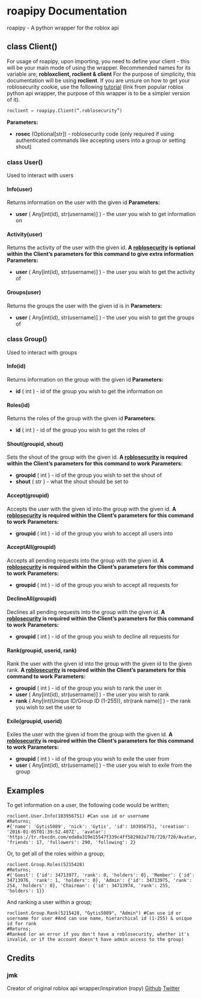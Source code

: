 # roapipy Documentation
roapipy - A python wrapper for the roblox api
## class Client()
For usage of roapipy, upon importing, you need to define your client - this will be your main mode of using the wrapper. Recommended names for its variable are; **robloxclient, roclient & client**
For the purpose of simplicity, this documentation will be using **roclient**.
If you are unsure on how to get your roblosecurity cookie, use the following [tutorial](https://ro.py.jmk.gg/dev/roblosecurity/) (link from popular roblox python api wrapper, the purpose of this wrapper is to be a simpler version of it).
```py
roclient = roapipy.Client(“.roblosecurity”)
```
**Parameters:**
*  **rosec** (Optional[str]) - roblosecurity code (only required if using authenticated commands like accepting users into a group or setting shout)
### class User()
Used to interact with users
#### Info(user)
Returns information on the user with the given id
**Parameters:**
*  **user** ( Any[int(id), str(username)] ) - the user you wish to get information on
#### Activity(user)
Returns the activity of the user with the given id.
**A [roblosecurity](https://ro.py.jmk.gg/dev/roblosecurity/) is __optional__ within the Client’s parameters for this command to give extra information**
**Parameters:**
*  **user** ( Any[int(id), str(username)] ) - the user you wish to get the activity of
#### Groups(user)
Returns the groups the user with the given id is in
**Parameters:**
*  **user** ( Any[int(id), str(username)] ) - the user you wish to get the groups of
### class Group()
Used to interact with groups
#### Info(id)
Returns information on the group with the given id
**Parameters:**
*  **id** ( int ) - id of the group you wish to get the information on
#### Roles(id)
Returns the roles of the group with the given id
**Parameters:**
*  **id** ( int ) - id of the group you wish to get the roles of
#### Shout(groupid, shout)
Sets the shout of the group with the given id.
**A [roblosecurity](https://ro.py.jmk.gg/dev/roblosecurity/) is required within the Client’s parameters for this command to work**
**Parameters:**
* **groupid** ( int ) - id of the group you wish to set the shout of
* **shout** ( str ) - what the shout should be set to
#### Accept(groupid)
Accepts the user with the given id into the group with the given id.
**A [roblosecurity](https://ro.py.jmk.gg/dev/roblosecurity/) is required within the Client’s parameters for this command to work**
**Parameters:**
* **groupid** ( int ) - id of the group you wish to accept all users into
#### AcceptAll(groupid)
Accepts all pending requests into the group with the given id.
**A [roblosecurity](https://ro.py.jmk.gg/dev/roblosecurity/) is required within the Client’s parameters for this command to work**
**Parameters:**
* **groupid** ( int ) - id of the group you wish to accept all requests for
#### DeclineAll(groupid)
Declines all pending requests into the group with the given id.
**A [roblosecurity](https://ro.py.jmk.gg/dev/roblosecurity/) is required within the Client’s parameters for this command to work**
**Parameters:**
* **groupid** ( int ) - id of the group you wish to decline all requests for
#### Rank(groupid, userid, rank)
Rank the user with the given id into the group with the given id to the given rank.
**A [roblosecurity](https://ro.py.jmk.gg/dev/roblosecurity/) is required within the Client’s parameters for this command to work**
**Parameters:**
* **groupid** ( int ) - id of the group you wish to rank the user in
* **user** ( Any[int(id), str(username)] ) - the user you wish to rank
* **rank** ( Any[int(Unique ID/Group ID (1-255)), str(rank name)] ) - the rank you wish to set the user to
#### Exile(groupid, userid)
Exiles the user with the given id from the group with the given id.
**A [roblosecurity](https://ro.py.jmk.gg/dev/roblosecurity/) is required within the Client’s parameters for this command to work**
**Parameters:**
* **groupid** ( int ) - id of the group you wish to exile the user from
* **user** ( Any[int(id), str(username)] ) - the user you wish to exile from the group
## Examples
To get information on a user, the following code would be written;
```
roclient.User.Info(103956751) #Can use id or username
#Returns;
#{'name': 'Gytis5089', 'nick': 'Gytis', 'id': 103956751, 'creation': '2016-01-05T01:39:52.407Z', 'avatar': 'https://tr.rbxcdn.com/eda0a319e15547f339c4ff582982a770/720/720/Avatar/Png', 'friends': 17, 'followers': 290, 'following': 2}
```
Or, to get all of the roles within a group;
```
roclient.Group.Roles(5215428)
#Returns;
#{'Guest': {'id': 34713977, 'rank': 0, 'holders': 0}, 'Member': {'id': 34713976, 'rank': 1, 'holders': 0}, 'Admin': {'id': 34713975, 'rank': 254, 'holders': 0}, 'Chairman': {'id': 34713974, 'rank': 255, 'holders': 1}}
```
And ranking a user within a group;
```
roclient.Group.Rank(5215428, "Gytis5089", "Admin") #Can use id or username for user #And can use name, hierarchical id (1-255) & unique id for rank
#Returns;
#Ranked (or an error if you don't have a roblosecurity, whether it's invalid, or if the account doesn't have admin access to the group)
```
## Credits
### jmk
Creator of original roblox api wrapper/inspiration (ropy)
[Github](https://github.com/jmkd3v) [Twitter](https://twitter.com/jmkdev)